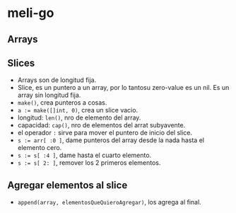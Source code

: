 # meli-go

## Arrays

## Slices
* Arrays son de longitud fija.
* Slice, es un puntero a un array, por lo tantosu zero-value es un nil. Es un array sin longitud fija.
* `make()`, crea punteros a cosas.
* `a := make([]int, 0)`, crea un slice vacio.
* longitud: `len()`, nro de elemento del array.
* capacidad: `cap()`, nro de elementos del arrat subyavente.
* el operador `:` sirve para mover el puntero de inicio del slice.
* `s := arr[ :0 ]`, dame punteros del array desde la nada hasta el elemento cero.
* `s := s[ :4 ]`, dame hasta el cuarto elemento. 
* `s := s[ 2: ]`, remover los 2 primeros elementos.

## Agregar elementos al slice
* `append(array, elementosQueQuieroAgregar)`, los agrega al final. 
